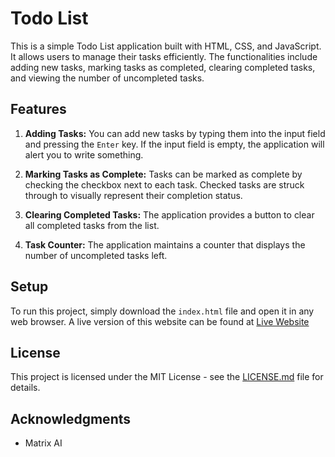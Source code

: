 # Todo List

This is a simple Todo List application built with HTML, CSS, and JavaScript. It allows users to manage their tasks efficiently. The functionalities include adding new tasks, marking tasks as completed, clearing completed tasks, and viewing the number of uncompleted tasks.

## Features

1. **Adding Tasks:** You can add new tasks by typing them into the input field and pressing the `Enter` key. If the input field is empty, the application will alert you to write something.

2. **Marking Tasks as Complete:** Tasks can be marked as complete by checking the checkbox next to each task. Checked tasks are struck through to visually represent their completion status.

3. **Clearing Completed Tasks:** The application provides a button to clear all completed tasks from the list.

4. **Task Counter:** The application maintains a counter that displays the number of uncompleted tasks left.

## Setup

To run this project, simply download the `index.html` file and open it in any web browser. 
A live version of this website can be found at [Live Website](https://adityav.au/simpleToDo/)


## License

This project is licensed under the MIT License - see the [LICENSE.md](LICENSE.md) file for details.

## Acknowledgments

* Matrix AI
